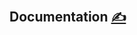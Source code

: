 
## Documentation [<span style='font-size:20px;'>&#x270D;</span>](https://github.com/apidsl/examples/edit/main/DOCS/DOCS.md)

